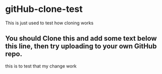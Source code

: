 # gitHub-clone-test
This is just used to test how cloning works

## You should Clone this and add some text below this line, then try uploading to your own GitHub repo.
this is to test that my change work